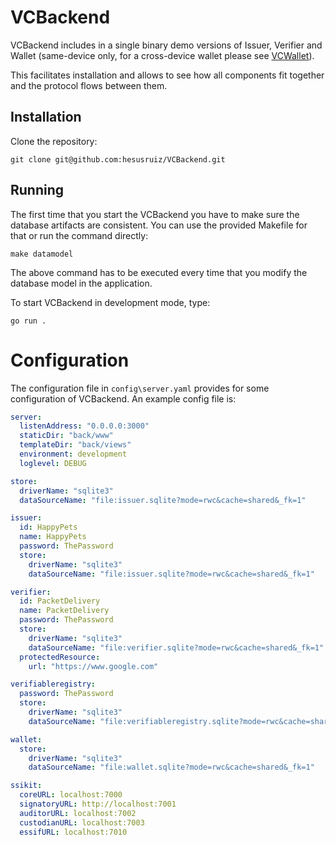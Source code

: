 # VCBackend

VCBackend includes in a single binary demo versions of Issuer, Verifier and Wallet (same-device only, for a cross-device wallet please see [VCWallet](https://github.com/hesusruiz/VCWallet)).

This facilitates installation and allows to see how all components fit together and the protocol flows between them.

## Installation

Clone the repository:

```
git clone git@github.com:hesusruiz/VCBackend.git
```

## Running

The first time that you start the VCBackend you have to make sure the database artifacts are consistent. You can use the provided Makefile for that or run the command directly:

```
make datamodel
```

The above command has to be executed every time that you modify the database model in the application.

To start VCBackend in development mode, type:

```
go run .
```

# Configuration

The configuration file in `config\server.yaml` provides for some configuration of VCBackend. An example config file is:

```yaml
server:
  listenAddress: "0.0.0.0:3000"
  staticDir: "back/www"
  templateDir: "back/views"
  environment: development
  loglevel: DEBUG

store:
  driverName: "sqlite3"
  dataSourceName: "file:issuer.sqlite?mode=rwc&cache=shared&_fk=1"

issuer:
  id: HappyPets
  name: HappyPets
  password: ThePassword
  store:
    driverName: "sqlite3"
    dataSourceName: "file:issuer.sqlite?mode=rwc&cache=shared&_fk=1"

verifier:
  id: PacketDelivery
  name: PacketDelivery
  password: ThePassword
  store:
    driverName: "sqlite3"
    dataSourceName: "file:verifier.sqlite?mode=rwc&cache=shared&_fk=1"
  protectedResource:
    url: "https://www.google.com"

verifiableregistry:
  password: ThePassword
  store:
    driverName: "sqlite3"
    dataSourceName: "file:verifiableregistry.sqlite?mode=rwc&cache=shared&_fk=1"

wallet:
  store:
    driverName: "sqlite3"
    dataSourceName: "file:wallet.sqlite?mode=rwc&cache=shared&_fk=1"

ssikit:
  coreURL: localhost:7000
  signatoryURL: http://localhost:7001
  auditorURL: localhost:7002
  custodianURL: localhost:7003
  essifURL: localhost:7010
```
